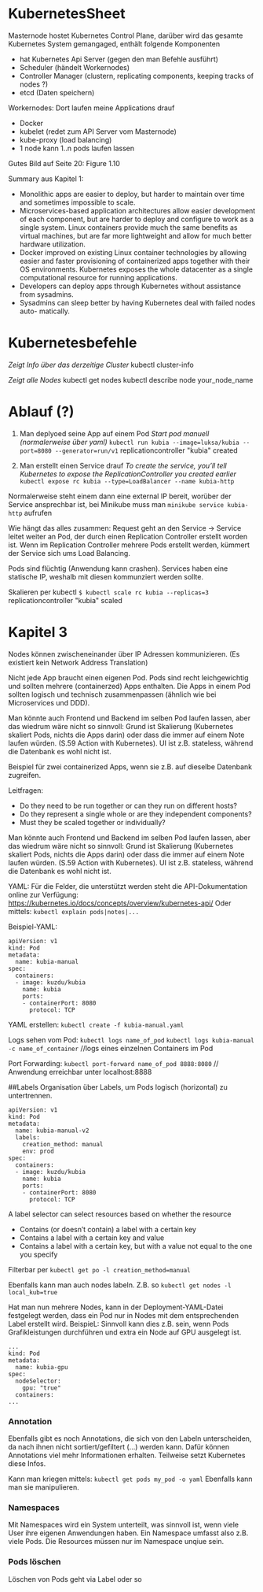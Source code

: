 # KubernetesSheet

Masternode hostet Kubernetes Control Plane, darüber wird das gesamte Kubernetes System gemangaged, enthält folgende Komponenten  
- hat Kubernetes Api Server (gegen den man Befehle ausführt)
- Scheduler (händelt Workernodes)
- Controller Manager (clustern, replicating components, keeping tracks of nodes ?)
- etcd (Daten speichern)

Workernodes: Dort laufen meine Applications drauf
- Docker 
- kubelet (redet zum API Server vom Masternode)
- kube-proxy (load balancing)
- 1 node kann 1..n pods laufen lassen

Gutes Bild auf Seite 20: Figure 1.10 

Summary aus Kapitel 1:
- Monolithic apps are easier to deploy, but harder to maintain over time and sometimes impossible to scale.
- Microservices-based application architectures allow easier development of each component, but are harder to deploy and configure to work as a single system. Linux containers provide much the same benefits as virtual machines, but are far more lightweight and allow for much better hardware utilization.
- Docker improved on existing Linux container technologies by allowing easier and faster provisioning of containerized apps together with their OS environments. Kubernetes exposes the whole datacenter as a single computational resource for running applications.
- Developers can deploy apps through Kubernetes without assistance from sysadmins.
- Sysadmins can sleep better by having Kubernetes deal with failed nodes auto- matically.



# Kubernetesbefehle

*Zeigt Info über das derzeitige Cluster* 
kubectl cluster-info

*Zeigt alle Nodes* 
kubectl get nodes
kubectl describe node your_node_name







# Ablauf (?)
1. Man deplyoed seine App auf einem Pod 
*Start pod manuell (normalerweise über yaml)*
`kubectl run kubia --image=luksa/kubia --port=8080 --generator=run/v1`
replicationcontroller "kubia" created

2. Man erstellt einen Service drauf
*To create the service, you’ll tell Kubernetes to expose the ReplicationController you created earlier*
`kubectl expose rc kubia --type=LoadBalancer --name kubia-http`

Normalerweise steht einem dann eine external IP bereit, worüber der Service ansprechbar ist, bei Minikube muss man 
`minikube service kubia-http` aufrufen

Wie hängt das alles zusammen:
Request geht an den Service -> Service leitet weiter an Pod, der durch einen Replication Controller erstellt worden ist. Wenn im Replication Controller mehrere Pods erstellt werden, kümmert der Service sich ums Load Balancing.

Pods sind flüchtig (Anwendung kann crashen). 
Services haben eine statische IP, weshalb mit diesen kommunziert werden sollte. 

Skalieren per kubectl
`$ kubectl scale rc kubia --replicas=3`
replicationcontroller "kubia" scaled

# Kapitel 3

Nodes können zwischeneinander über IP Adressen kommunizieren. (Es existiert kein Network Address Translation)

Nicht jede App braucht einen eigenen Pod. Pods sind recht leichgewichtig und sollten mehrere (containerzed) Apps enthalten. Die Apps in einem Pod sollten logisch und technisch zusammenpassen (ähnlich wie bei Microservices und DDD).

Man könnte auch Frontend und Backend im selben Pod laufen lassen, aber das wiedrum wäre nicht so sinnvoll: Grund ist Skalierung (Kubernetes skaliert Pods, nichts die Apps darin) oder dass die immer auf einem Note laufen würden. (S.59 Action with Kubernetes). UI ist z.B. stateless, während die Datenbank es wohl nicht ist. 

Beispiel für zwei containerized Apps, wenn sie z.B. auf dieselbe Datenbank zugreifen. 

Leitfragen:
- Do they need to be run together or can they run on different hosts?
- Do they represent a single whole or are they independent components?
- Must they be scaled together or individually?

Man könnte auch Frontend und Backend im selben Pod laufen lassen, aber das wiedrum wäre nicht so sinnvoll: Grund ist Skalierung (Kubernetes skaliert Pods, nichts die Apps darin) oder dass die immer auf einem Note laufen würden. (S.59 Action with Kubernetes). UI ist z.B. stateless, während die Datenbank es wohl nicht ist. 

YAML: Für die Felder, die unterstützt werden steht die API-Dokumentation online zur Verfügung: https://kubernetes.io/docs/concepts/overview/kubernetes-api/
Oder mittels: `kubectl explain pods|notes|...`

Beispiel-YAML:
```
apiVersion: v1
kind: Pod
metadata:
  name: kubia-manual
spec:
  containers:
  - image: kuzdu/kubia
    name: kubia
    ports: 
    - containerPort: 8080
      protocol: TCP 
```

YAML erstellen: 
`kubectl create -f kubia-manual.yaml`

Logs sehen vom Pod:
`kubectl logs name_of_pod`
`kubectl logs kubia-manual -c name_of_container` //logs eines einzelnen Containers im Pod

Port Forwarding: 
`kubectl port-forward name_of_pod 8888:8080` // Anwendung erreichbar unter localhost:8888

##Labels
Organisation über Labels, um Pods logisch (horizontal) zu untertrennen.
```
apiVersion: v1
kind: Pod
metadata:
  name: kubia-manual-v2
  labels:
    creation_method: manual
    env: prod
spec:
  containers:
  - image: kuzdu/kubia
    name: kubia
    ports: 
    - containerPort: 8080
      protocol: TCP 
```

A label selector can select resources based on whether the resource
- Contains (or doesn’t contain) a label with a certain key
- Contains a label with a certain key and value
- Contains a label with a certain key, but with a value not equal to the one you
specify

Filterbar per `kubectl get po -l creation_method=manual`

Ebenfalls kann man auch nodes labeln. Z.B. so
`kubectl get nodes -l local_kub=true`

Hat man nun mehrere Nodes, kann in der Deployment-YAML-Datei festgelegt werden, dass ein Pod nur in Nodes mit dem entsprechenden Label erstellt wird. 
BeispieL: Sinnvoll kann dies z.B. sein, wenn Pods Grafikleistungen durchführen und extra ein Node auf GPU ausgelegt ist. 

```
...
kind: Pod
metadata:
  name: kubia-gpu
spec:
  nodeSelector:
    gpu: "true"
  containers:
...
```

### Annotation
Ebenfalls gibt es noch Annotations, die sich von den Labeln unterscheiden, da nach ihnen nicht sortiert/gefiltert (...) werden kann. Dafür können Annotations viel mehr Informationen erhalten. Teilweise setzt Kubernetes diese Infos.

Kann man kriegen mittels: `kubectl get pods my_pod -o yaml` 
Ebenfalls kann man sie manipulieren.

### Namespaces

Mit Namespaces wird ein System unterteilt, was sinnvoll ist, wenn viele User ihre eigenen Anwendungen haben. Ein Namespace umfasst also z.B. viele Pods. Die Resources müssen nur im Namespace unqiue sein. 


### Pods löschen

Löschen von Pods geht via Label oder so   
